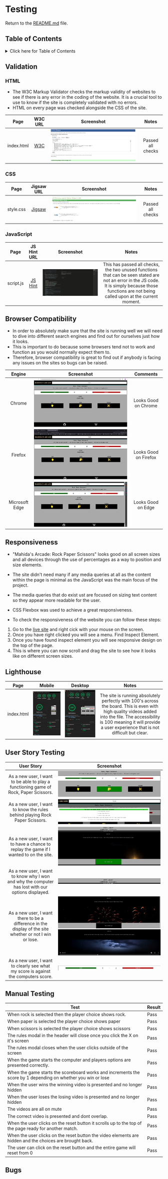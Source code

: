 # Testing

Return to the [README.md](README.md) file.

## Table of Contents

<details>
<summary>Click here for Table of Contents</summary>

- [Validation](#validation)
  - [HTML](#html)
  - [CSS](#css)
  - [JavaScript](#javascript)
  
- [Browser Compatibility](#browser-compatibility)

- [Responsiveness](#responsiveness)

- [Lighthouse](#lighthouse)

- [User Story Testing](#user-story-testing)

- [Manual Testing](#manual-testing)

- [Bugs](#bugs)

</details>

## Validation

### HTML

- The W3C Markup Validator checks the markup validity of websites to see if there is any error in the coding of the website. It is a crucial tool to use to know if the site is completely validated with no errors.
- HTML on every page was checked alongside the CSS of the site. 


| Page | W3C URL | Screenshot | Notes |
| :---: | :---: | :---: | :---: |
| index.html | [W3C](https://validator.w3.org/nu/?doc=https%3A%2F%2Fmahidacodetrained.github.io%2Frockpaperscissors%2F) | ![screenshot](documentation/testing/htmlvalidator.jpg) | Passed all checks |


### CSS
| Page | Jigsaw URL | Screenshot | Notes |
| :---: | :---: | :---: | :---: |
| style.css | [Jigsaw](https://jigsaw.w3.org/css-validator/validator?uri=https%3A%2F%2Fmahidacodetrained.github.io%2Frockpaperscissors%2F&profile=css3svg&usermedium=all&warning=1&vextwarning=&lang=en) | ![screenshot](documentation/testing/cssvalidator.png) | Passed all checks |


### JavaScript
| Page | JS Hint URL | Screenshot | Notes |
| :---: | :---: | :---: | :---: |
| script.js | [JS Hint](https://jshint.com/) | ![screenshot](documentation/testing/javascriptvalidator.png) | This has passed all checks, the two unused functions that can be seen stated are not an error in the JS code. It is simply because those functions are not being called upon at the current moment. |


## Browser Compatibility

- In order to absolutely make sure that the site is running well we will need to dive into different search engines and find out for ourselves just how it looks.
- This is important to do because some browsers tend not to work and function as you would normally expect them to. 
- Therefore, browser compatibility is great to find out if anybody is facing any issues on the sites so bugs can be raised.

| Engine | Screenshot | Comments |
| :---: | :---: | :---: |
| Chrome | ![screenshot](documentation/testing/chromebrowser.png) | Looks Good on Chrome |
| Firefox | ![screenshot](documentation/testing/firefoxbrowser.png) | Looks Good on Firefox |
| Microsoft Edge | ![screenshot](documentation/testing/edgebrowser.png) | Looks Good on Edge |

## Responsiveness
- "Mahida's Arcade: Rock Paper Scissors" looks good on all screen sizes and all devices through the use of percentages as a way to position and size elements. 
- The site didn't need many if any media queries at all as the content within the page is minimal as the JavaScript was the main focus of the project.
- The media queries that do exist ust are focused on sizing text content so they appear more readable for the user.
- CSS Flexbox was used to achieve a great responsiveness.

- To check the responsiveness of the website you can follow these steps:
1. Go to the [live site](https://mahidacodetrained.github.io/rockpaperscissors/) and right cick with your mouse on the screen.
2. Once you have right clicked you will see a menu. Find Inspect Element.
3. Once you have found inspect element you will see responsive design on the top of the page.
4. This is where you can now scroll and drag the site to see how it looks like on different screen sizes.


## Lighthouse 
| Page | Mobile | Desktop | Notes |
| :---: | :---: | :---: | :---: |
| index.html | ![screenshot](documentation/lighthouse/mobilelighthouse.png) | ![screenshot](documentation/lighthouse/desktoplighthouse.png) | The site is running absolutely perfectly with 100's across the board. This is even with high quality videos added into the file. The accessibility is 100 meaning it will provide a user experience that is not difficult but clear. |


## User Story Testing 

| User Story | Screenshot |
| :---: | :---: |
| As a new user, I want to be able to play a functioning game of Rock, Paper Scissors. | ![screenshot](documentation/features/functiongame.userstory.png) |
| As a new user, I want to know the rules behind playing Rock Paper Scissors. | ![screenshot](documentation/features/rules.userstory.png) |
| As a new user, I want to have a chance to replay the game if I wanted to on the site. | ![screenshot](documentation/features/replay.userstory.png) |
| As a new user, I want to know why I won and why the computer has lost with our options displayed.| ![screenshot](documentation/features/losewin.userstory.png) |
| As a new user, I want there to be a difference in the display of the site whether or not I win or lose. | ![screenshot](documentation/features/win.userstory.png) ![screenshot](documentation/features/lose.userstory.png) |
| As a new user, I want to clearly see what my score is against the computers score.| ![screenshot](documentation/features/score.userstory.png) |

## Manual Testing

| Test | Result |
|--|--|
|When rock is selected then the player choice shows rock.| Pass |
|When paper is selected the player choice shows paper|Pass|
|When scissors is selected the player choice shows scissors|Pass|
|The rules modal in the header will close once you click the X on it's screen|Pass|
|The rules modal closes when the user clicks outside of the screen|Pass|
|When the game starts the computer and players options are presented correctly.|Pass|
|When the game starts the scoreboard works and increments the score by 1 depending on whether you win or lose|Pass|
|When the user wins the winning video is presented and no longer hidden|Pass|
|When the user loses the losing video is presented and no longer hidden|Pass|
|The videos are all on mute|Pass|
|The correct video is presented and dont overlap.|Pass|
|When the user clicks on the reset button it scrolls up to the top of the page ready for another match.|Pass|
|When the user clicks on the reset button the video elements are hidden and the choices are brought back.|Pass|
|The user can click on the reset button and the entire game will reset from 0|Pass|

## Bugs
